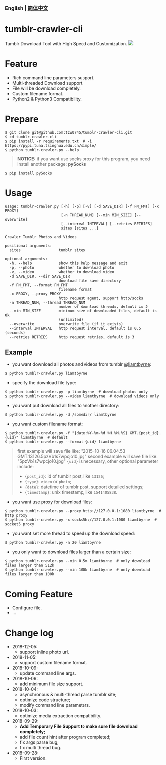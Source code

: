 ### English | [简体中文](/README-CN.md)

# tumblr-crawler-cli
Tumblr Download Tool with High Speed and Customization.
![](http://pictures.tzw0745.cn/18-9-29/13036783.jpg)

# Feature
* Rich command line parameters support.
* Multi-threaded Download support.
* File will be download completely.
* Custom filename format.
* Python2 & Python3 Compatibility.

# Prepare
```shell
$ git clone git@github.com:tzw0745/tumblr-crawler-cli.git
$ cd tumblr-crawler-cli
$ pip install -r requirements.txt  # -i https://pypi.tuna.tsinghua.edu.cn/simple/
$ python tumblr-crawler.py --help
```
> **NOTICE:** if you want use socks proxy for this program, you need install another package: **pySocks**
```shell
$ pip install pySocks
```

# Usage
```shell
usage: tumblr-crawler.py [-h] [-p] [-v] [-d SAVE_DIR] [-f FN_FMT] [-x PROXY]
                         [-n THREAD_NUM] [--min MIN_SIZE] [--overwrite]
                         [--interval INTERVAL] [--retries RETRIES]
                         sites [sites ...]

Crawler Tumblr Photos and Videos

positional arguments:
  sites                 tumblr sites

optional arguments:
  -h, --help            show this help message and exit
  -p, --photo           whether to download photo
  -v, --video           whether to download video
  -d SAVE_DIR, --dir SAVE_DIR
                        download file save directory
  -f FN_FMT, --format FN_FMT
                        filename format
  -x PROXY, --proxy PROXY
                        http request agent, support http/socks
  -n THREAD_NUM, --thread THREAD_NUM
                        number of download threads, default is 5
  --min MIN_SIZE        minimum size of downloaded files, default is 0k
                        (unlimited)
  --overwrite           overwrite file (if it exists)
  --interval INTERVAL   http request interval, default is 0.5 (seconds)
  --retries RETRIES     http request retries, default is 3
```

## Example
* you want download all photos and videos from tumblr [@liamtbyrne](http://liamtbyrne.tumblr.com):
```shell
$ python tumblr-crawler.py liamtbyrne
```

* specify the download file type:
```shell
$ python tumblr-crawler.py -p liamtbyrne  # download photos only
$ python tumblr-crawler.py --video liamtbyrne  # download videos only
```

* you want put download all files to another directory:
```shell
$ python tumblr-crawler.py -d /somedir/ liamtbyrne
```

* you want custom filename format:
```shell
$ python tumblr-crawler.py -f "{date:%Y-%m-%d %H.%M.%S} GMT.{post_id}.{uid}" liamtbyrne  # default
$ python tumblr-crawler.py --format {uid} liamtbyrne
```
> first example will save file like: "2015-10-16 06.04.53 GMT.13126.5pzVb1s7wpcjo10.jpg"
> second example will save file like: "5pzVb1s7wpcjo10.jpg"
> `{uid}` is necessary, other optional parameter include:
> * `{post_id}`: id of tumblr post, like `13126`;
> * `{type}`: `video` or `photo`;
> * `{date}`: datetime of tumblr post, support detailed settings;
> * `{timestamp}`: unix timestamp, like `1541405838`.

* you want use proxy for download files:
```shell
$ python tumblr-crawler.py --proxy http://127.0.0.1:1080 liamtbyrne  # http proxy
$ python tumblr-crawler.py -x socks5h://127.0.0.1:1080 liamtbyrne  # socket5 proxy
```

* you want set more thread to speed up the download speed:
```shell
$ python tumblr-crawler.py -n 20 liamtbyrne
```

* you only want to download files larger than a certain size:
```shell
$ python tumblr-crawler.py --min 0.5m liamtbyrne  # only download files larger than 512k
$ python tumblr-crawler.py --min 100k liamtbyrne  # only download files larger than 100k
```

# Coming Feature
* Configure file.
* ...

# Change log
* 2018-12-05:
  * support inline photo url.
* 2018-11-05:
  * support custom filename format.
* 2018-10-09:
  * update command line args.
* 2018-10-06:
  * add minimum file size support.
* 2018-10-04:
  * asynchronous & multi-thread parse tumblr site;
  * optimize code structure;
  * modify command line parameters.
* 2018-10-03:
  * optimize media extraction compatibility.
* 2018-09-29:
  * **Add Temporary File Support to make sure file download completely;**
  * add file count hint after program completed;
  * fix args parse bug;
  * fix multi thread bug.
* 2018-09-28:
  * First version.
